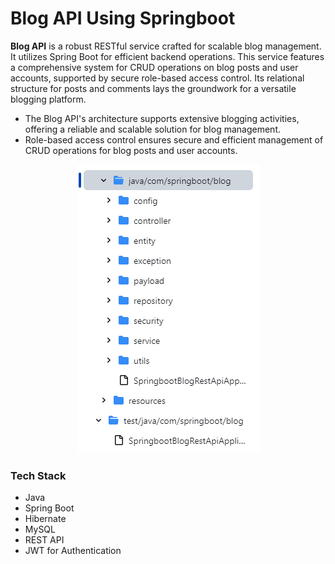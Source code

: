 # Blog API Using Springboot

**Blog API** is a robust RESTful service crafted for scalable blog management. It utilizes Spring Boot for efficient backend operations. This service features a comprehensive system for CRUD operations on blog posts and user accounts, supported by secure role-based access control. Its relational structure for posts and comments lays the groundwork for a versatile blogging platform.

<ul align="start">
  <li>
    The Blog API's architecture supports extensive blogging activities, offering a reliable and scalable solution for blog management.
  </li>

  <li>
    Role-based access control ensures secure and efficient management of CRUD operations for blog posts and user accounts.
  </li>
  
</ul>

<p align="center">
  <img src="/ss1.png" alt="Application screenshot" />
</p>

### Tech Stack
- Java
- Spring Boot
- Hibernate
- MySQL
- REST API
- JWT for Authentication
